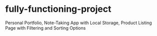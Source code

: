 # fully-functioning-project
Personal Portfolio, Note-Taking App with Local Storage, Product Listing Page with Filtering and Sorting Options
